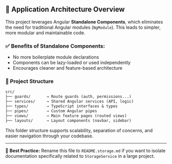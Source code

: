 ## 🧩 Application Architecture Overview

This project leverages Angular **Standalone Components**, which eliminates the need for traditional Angular modules (`NgModule`). This leads to simpler, more modular and maintainable code.

### ✅ Benefits of Standalone Components:

* No more boilerplate module declarations
* Components can be lazy-loaded or used independently
* Encourages cleaner and feature-based architecture

### 📁 Project Structure

```txt
src/
├── guards/       → Route guards (auth, permissions...)
├── services/     → Shared Angular services (API, logic)
├── types/        → TypeScript interfaces & types
├── pipes/        → Custom Angular pipes
├── views/        → Main feature pages (routed views)
├── layouts/      → Layout components (navbar, sidebar)
```

This folder structure supports scalability, separation of concerns, and easier navigation through your codebase.

---

📌 **Best Practice:** Rename this file to `README.storage.md` if you want to isolate documentation specifically related to `StorageService` in a large project.
